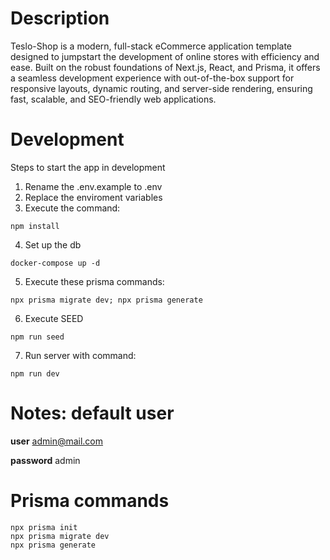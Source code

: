 # Description
Teslo-Shop is a modern, full-stack eCommerce application template designed to jumpstart the development of online stores with efficiency and ease. Built on the robust foundations of Next.js, React, and Prisma, it offers a seamless development experience with out-of-the-box support for responsive layouts, dynamic routing, and server-side rendering, ensuring fast, scalable, and SEO-friendly web applications.

# Development
Steps to start the app in development

1. Rename the .env.example to .env
2. Replace the enviroment variables
3. Execute the command:
```
npm install
```
4. Set up the db
```
docker-compose up -d
```
5. Execute these prisma commands:
```
npx prisma migrate dev; npx prisma generate
```
6. Execute SEED 
```
npm run seed
```
7. Run server with command:
```
npm run dev
```

# Notes: default user
__user__ admin@mail.com

__password__ admin


# Prisma commands
```
npx prisma init
npx prisma migrate dev
npx prisma generate
```
